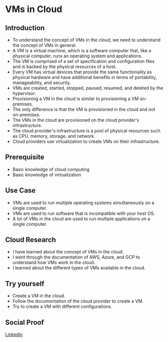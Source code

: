 # VMs in Cloud

## Introduction

- To understand the concept of VMs in the cloud, we need to understand the concept of VMs in general.
- A VM is a virtual machine, which is a software computer that, like a physical computer, runs an operating system and applications.
- The VM is comprised of a set of specification and configuration files and is backed by the physical resources of a host.
- Every VM has virtual devices that provide the same functionality as physical hardware and have additional benefits in terms of portability, manageability, and security.
- VMs are created, started, stopped, paused, resumed, and deleted by the hypervisor.
- Provisioning a VM in the cloud is similar to provisioning a VM on-premises.
- The only difference is that the VM is provisioned in the cloud and not on-premises.
- The VMs in the cloud are provisioned on the cloud provider's infrastructure.
- The cloud provider's infrastructure is a pool of physical resources such as CPU, memory, storage, and network.
- Cloud providers use virtualization to create VMs on their infrastructure.

## Prerequisite

- Basic knowledge of cloud computing
- Basic knowledge of virtualization

## Use Case

- VMs are used to run multiple operating systems simultaneously on a single computer.
- VMs are used to run software that is incompatible with your host OS.
- A lot of VMs in the cloud are used to run multiple applications on a single computer.

## Cloud Research

- I have learned about the concept of VMs in the cloud.
- I went through the documentation of AWS, Azure, and GCP to understand how VMs work in the cloud.
- I learned about the different types of VMs available in the cloud.

## Try yourself

- Create a VM in the cloud.
- Follow the documentation of the cloud provider to create a VM.
- Try to create a VM with different configurations.

## Social Proof

[Linkedin](https://www.linkedin.com/feed/update/urn:li:activity:7125853005387616256/)
